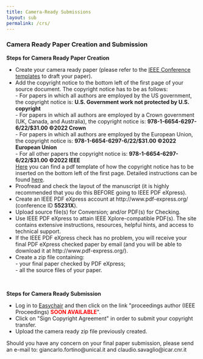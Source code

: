 ```yaml
---
title: Camera-Ready Submissions
layout: sub
permalink: /crs/
---
```


<h3>Camera Ready Paper Creation and Submission</h3>

<b>Steps for Camera Ready Paper Creation</b>

<ul>
<li>Create your camera ready paper  (please refer to the <u><a href="http://www.ieee.org/conferences_events/conferences/publishing/templates.html">IEEE Conference templates</a></u> to draft your paper).</li>
<li>Add the copyright notice to the bottom left of the first page of your source document. The copyright notice has to be as follows:<br/> 
- For papers in which all authors are employed by the US government, the copyright notice is: <b>U.S. Government work not protected by U.S. copyright</b><br/>
- For papers in which all authors are employed by a Crown government (UK, Canada, and Australia), the copyright notice is: <b>978-1-6654-6297-6/22/$31.00 ©2022 Crown</b><br/>
- For papers in which all authors are employed by the European Union, the copyright notice is: <b>978-1-6654-6297-6/22/$31.00 ©2022 European Union</b><br/>
- For all other papers the copyright notice is: <b>978-1-6654-6297-6/22/$31.00 ©2022 IEEE</b>
    <br/>
    <a href="/2022/assets/files/paper_template-with_copyright_notice.pdf"><u>Here</u></a> you can find a pdf template of how the copyright notice has to be inserted on the bottom left of the first page. Detailed instructions can be found <a href="https://www.ieee.org/publications/rights/index.html"><u>here</u></a>.</li>
<li>Proofread and check the layout of the manuscript (it is highly recommended that you do this BEFORE going to IEEE PDF eXpress).</li>
<li>Create an IEEE PDF eXpress account at http://www.pdf-express.org/ (conference ID <b>55231X</b>).</li>
<li>Upload source file(s) for Conversion; and/or PDF(s) for Checking.</li>
<li>Use IEEE PDF eXpress to attain IEEE Xplore-compatible PDF(s). The site contains extensive instructions, resources, helpful hints, and access to technical support.</li>
<li>If the IEEE PDF eXpress check has no problem, you will receive your final PDF eXpress checked paper by email (and you will be able to download it at http://www.pdf-express.org/).</li>
<li>Create a zip file containing:<br/>
- your final paper checked by PDF eXpress;<br/>
- all the source files of your paper.</li>
</ul>

<br/>

<b>Steps for Camera Ready Submission</b>

- Log in to <a href="https://easychair.org/conferences/?conf=dascpicomcbdcomcyber"><u>Easychair</u><a> and then click on the link "proceedings author (IEEE Proceedings) <b><font color=red>SOON AVAILABLE</font></b>".<br/>
- Click on "Sign Copyright Agreement" in order to submit your copyright transfer.<br/>
- Upload the camera ready zip file previously created.


<p>Should you have any concern on your final paper submission, please send an e-mail to: giancarlo.fortino@unical.it and claudio.savaglio@icar.cnr.it</p>


